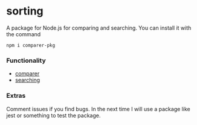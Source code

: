 # sorting
A package for Node.js for comparing and searching. You can install it with
the command

````shell
npm i comparer-pkg
````

### Functionality

- [comparer](package/documentation/comparer.md)
- [searching](package/documentation/searching.md)

### Extras

Comment issues
if you find bugs. In the next time I will use a package like jest or something to
test the package.